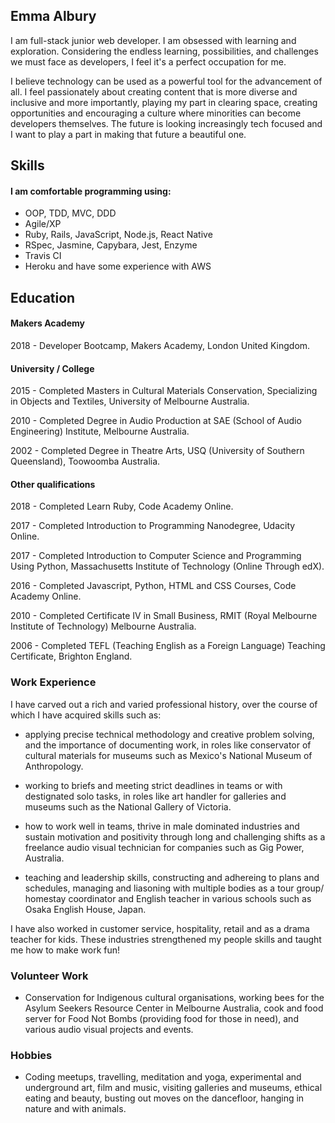 ## Emma Albury

I am full-stack junior web developer. I am obsessed with learning and exploration. Considering the endless learning, possibilities, and challenges we must face as developers, I feel it's a perfect occupation for me.

I believe technology can be used as a powerful tool for the advancement of all. I feel passionately about creating content that is more diverse and inclusive and more importantly, playing my part in clearing space, creating opportunities and encouraging a culture where minorities can become developers themselves. The future is looking increasingly tech focused and I want to play a part in making that future a beautiful one.

## Skills



#### I am comfortable programming using:
- OOP, TDD, MVC, DDD
- Agile/XP
- Ruby, Rails, JavaScript, Node.js, React Native
- RSpec, Jasmine, Capybara, Jest, Enzyme
- Travis CI
- Heroku and have some experience with AWS


## Education

#### Makers Academy

2018 - Developer Bootcamp, Makers Academy, London United Kingdom.

#### University / College

2015 -  Completed Masters in Cultural Materials Conservation, Specializing in Objects and Textiles, University of Melbourne Australia.

2010 - Completed Degree in Audio Production at SAE (School of Audio Engineering) Institute, Melbourne Australia. 

2002 - Completed Degree in Theatre Arts, USQ (University of Southern Queensland), Toowoomba Australia.

#### Other qualifications

2018 - Completed Learn Ruby, Code Academy Online.

2017 - Completed Introduction to Programming Nanodegree, Udacity Online.

2017 - Completed Introduction to Computer Science and Programming Using Python, Massachusetts Institute of Technology (Online Through edX).

2016 - Completed Javascript, Python, HTML and CSS Courses, Code Academy Online.

2010 - Completed Certificate IV in Small Business, RMIT (Royal Melbourne Institute of Technology) Melbourne Australia. 

2006 - Completed TEFL (Teaching English as a Foreign Language) Teaching Certificate, Brighton England.


### Work Experience


I have carved out a rich and varied professional history, over the course of which I have acquired skills such as:

  - applying precise technical methodology and creative problem solving, and the importance of documenting work, in roles like conservator of cultural materials for museums such as Mexico's National Museum of Anthropology.
  
  -  working to briefs and meeting strict deadlines in teams or with destignated solo tasks, in roles like art handler for galleries and museums such as the National Gallery of Victoria.
  
- how to work well in teams, thrive in male dominated industries and sustain motivation and positivity through long and challenging shifts as a freelance audio visual technician for companies such as Gig Power, Australia.

- teaching and leadership skills, constructing and adhereing to plans and schedules, managing and liasoning with multiple bodies as a tour group/ homestay coordinator and English teacher in various schools such as Osaka English House, Japan.

I have also worked in customer service, hospitality, retail and as a drama teacher for kids. These industries strengthened my people skills and taught me how to make work fun!


### Volunteer Work

- Conservation for Indigenous cultural organisations, working bees for the Asylum Seekers Resource Center in Melbourne Australia, cook and food server for Food Not Bombs (providing food for those in need), and various audio visual projects and events.

### Hobbies 
- Coding meetups, travelling, meditation and yoga, experimental and underground art, film and music, visiting galleries and museums, ethical eating and beauty, busting out moves on the dancefloor, hanging in nature and with animals.
